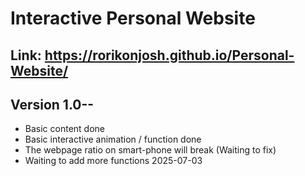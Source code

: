 # Interactive Personal Website
Link: https://rorikonjosh.github.io/Personal-Website/
--------------------------------------------------------------------------------------------
## Version 1.0--
- Basic content done
- Basic interactive animation / function done
- The webpage ratio on smart-phone will break (Waiting to fix)
- Waiting to add more functions
2025-07-03
